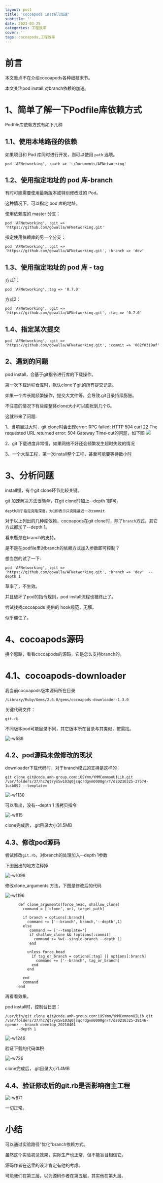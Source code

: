 ```yaml
---
layout: post
title: 'cocoapods install加速'
subtitle: ''
date: 2021-03-25
categories: 工程效率
cover: ''
tags: cocoapods,工程效率
---
```


# 前言

本文重点不在介绍cocoapods各种细枝末节。

本文关注pod install 对branch依赖的加速。

# 1、简单了解一下Podfile库依赖方式

Podfile库依赖方式有如下几种

## 1.1、使用本地路径的依赖

如果项目和 Pod 库同时进行开发，则可以使用 `path` 选项。


```
pod 'AFNetworking', :path => '~/Documents/AFNetworking'
```
## 1.2、使用指定地址的 pod 库-branch

有时可能需要使用最新版本或特别修改过的 Pod。

这种情况下，可以指定 pod 库的地址。

使用依赖库的 master 分支：


```
pod 'AFNetworking', :git => 'https://github.com/gowalla/AFNetworking.git'
```

指定使用依赖库的另一个分支：


```
pod 'AFNetworking', :git => 'https://github.com/gowalla/AFNetworking.git', :branch => 'dev'
```

## 1.3、使用指定地址的 pod 库 - tag

方式1：
```
pod 'AFNetworking',:tag => '0.7.0'
```

方式2：
```
pod 'AFNetworking', :git => 'https://github.com/gowalla/AFNetworking.git', :tag => '0.7.0'
```

## 1.4、指定某次提交


```
pod 'AFNetworking', :git => 'https://github.com/gowalla/AFNetworking.git', :commit => '082f8319af'
```

## 2、遇到的问题

pod install，会基于git指令进行库的下载操作。

第一次下载远程仓库时，默认clone了git的所有提交记录。

如果一个库长期频繁操作，提交大文件等，会导致.git目录持续膨胀。

不注意的情况下有些库整体clone大小可以膨胀到几个G。


这就带来了问题:

1、当项目过大时，git clone时会出现error: RPC failed; HTTP 504 curl 22 The requested URL returned error: 504 Gateway Time-out的问题，如下图
![](../../../assets/img/16165846052897/16194040478168.jpg)

2、git 下载进度非常慢，如果网络不好还会频繁发生超时失败的情况

3、一个大型工程，第一次install整个工程，甚至可能要等待数小时


# 3、分析问题

install慢，有个git clone环节比较关键。

git 加速解决方法很简单，在git clone时加上--depth 1即可。

```
depth用于指定克隆深度，为1即表示只克隆最近一次commit
```

对于以上列出的几种库依赖，cocoapods在git clone时，除了`branch`方式，其它方式都加了--depth 1。

看来瓶颈在branch的支持。

是不是在podfile里对branch的依赖方式加入参数即可控制？

想当然的试了一下:

```
pod 'AFNetworking', :git => 'https://github.com/gowalla/AFNetworking.git', :branch => 'dev'  --depth 1
```

草率了，不生效。

并且破坏了pod的指令规则，pod install流程也被终止了。

尝试找找cocoapods 提供的 hook规范，无解。

似乎僵住了。

# 4、cocoapods源码

换个思路，看看cocoapods的源码，它是怎么支持branch的。


# 4.1、cocoapods-downloader

我当前cocoapods版本源码所在目录

```
/Library/Ruby/Gems/2.6.0/gems/cocoapods-downloader-1.3.0
```

关键代码文件：

```
git.rb
```
不同版本pod可能目录不同，其它版本所在目录与其类似，按需找。


![-w589](../../../assets/img/16165846052897/16167413965602.jpg)


## 4.2、pod源码未做修改的现状

downloader下载代码时，对于branch模式的支持是这样的：

```
git clone git@code.amh-group.com:iOSYmm/YMMCommonUILib.git /var/folders/37/hc7qt7ys5w103q0jsqcrdgvm0000gn/T/d20210325-27574-1usb092 --template=
```


![-w1130](../../../assets/img/16165846052897/16166583314487.jpg)


可以看出，没有--depth 1 浅拷贝指令

![-w815](../../../assets/img/16165846052897/16166584011536.jpg)

clone完成后，.git目录大小31.5MB

## 4.3、修改pod源码

尝试修改`git.rb`，对branch的处理加入--depth 1参数

下图圈出的地方注释掉

![-w1099](../../../assets/img/16165846052897/16167413301127.jpg)


修改clone_arguments 方法，下图是修改后的代码

![-w1196](../../../assets/img/16165846052897/16166585577036.jpg)

```
      def clone_arguments(force_head, shallow_clone)
        command = ['clone', url, target_path]

        if branch = options[:branch]
          command += ['--branch', branch,'--depth',1]
        else
           command += ['--template=']
           if shallow_clone && !options[:commit]
             command += %w(--single-branch --depth 1)
           end

          unless force_head
            if tag_or_branch = options[:tag] || options[:branch]
              command += ['--branch', tag_or_branch]
            end
          end

        end
        command
      end
```


再看看效果。

pod install时，控制台日志：


```
/usr/bin/git clone git@code.amh-group.com:iOSYmm/YMMCommonUILib.git /var/folders/37/hc7qt7ys5w103q0jsqcrdgvm0000gn/T/d20210325-28146-cpennz --branch develop_20210401
     --depth 1
```


![-w1249](../../../assets/img/16165846052897/16166586129461.jpg)

验证下载的代码体积

![-w726](../../../assets/img/16165846052897/16166587812618.jpg)

clone完成后，.git目录大小1.4MB

## 4.4、验证修改后的git.rb是否影响宿主工程

![-w871](../../../assets/img/16165846052897/16166595164103.jpg)

一切正常。

# 小结

可以通过实验路径“优化”branch依赖方式。

虽然这个实验初见效果，实际生产也正常，但不能盲目相信它。

源码作者在这里的设计肯定有他的考虑。

可能我们在第三层，以为源码作者在第五层，其实他在第九层。
